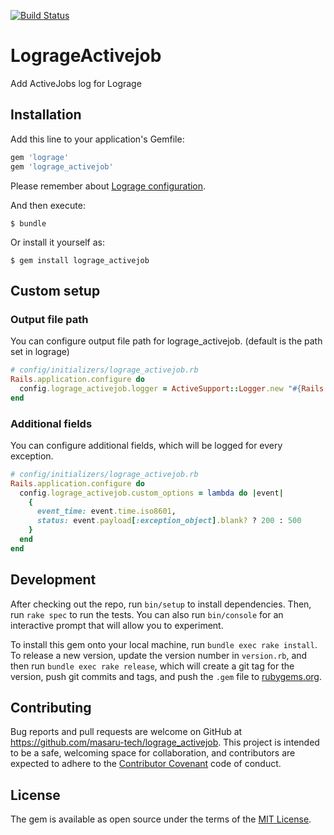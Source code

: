 [![Build Status](https://travis-ci.com/masaru-tech/lograge_activejob.svg?branch=master)](https://travis-ci.com/masaru-tech/lograge_activejob)

# LogrageActivejob

Add ActiveJobs log for Lograge

## Installation

Add this line to your application's Gemfile:

```ruby
gem 'lograge'
gem 'lograge_activejob'
```

Please remember about [Lograge configuration](https://github.com/roidrage/lograge#installation).

And then execute:

    $ bundle

Or install it yourself as:

    $ gem install lograge_activejob

## Custom setup
### Output file path
You can configure output file path for lograge_activejob. (default is the path set in lograge)

```ruby
# config/initializers/lograge_activejob.rb
Rails.application.configure do
  config.lograge_activejob.logger = ActiveSupport::Logger.new "#{Rails.root}/log/lograge_activejob_#{Rails.env}.log"
end
```

### Additional fields
You can configure additional fields, which will be logged for every exception.

```ruby
# config/initializers/lograge_activejob.rb
Rails.application.configure do
  config.lograge_activejob.custom_options = lambda do |event|
    {
      event_time: event.time.iso8601,
      status: event.payload[:exception_object].blank? ? 200 : 500
    }
  end
end
```

## Development

After checking out the repo, run `bin/setup` to install dependencies. Then, run `rake spec` to run the tests. You can also run `bin/console` for an interactive prompt that will allow you to experiment.

To install this gem onto your local machine, run `bundle exec rake install`. To release a new version, update the version number in `version.rb`, and then run `bundle exec rake release`, which will create a git tag for the version, push git commits and tags, and push the `.gem` file to [rubygems.org](https://rubygems.org).

## Contributing

Bug reports and pull requests are welcome on GitHub at https://github.com/masaru-tech/lograge_activejob. This project is intended to be a safe, welcoming space for collaboration, and contributors are expected to adhere to the [Contributor Covenant](http://contributor-covenant.org) code of conduct.

## License

The gem is available as open source under the terms of the [MIT License](https://opensource.org/licenses/MIT).
